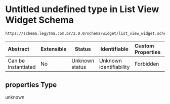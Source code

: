 # Untitled undefined type in List View Widget Schema

```txt
https://schema.legytma.com.br/2.0.0/schema/widget/list_view_widget.schema.json#/properties
```




| Abstract            | Extensible | Status         | Identifiable            | Custom Properties | Additional Properties | Access Restrictions | Defined In                                                                                             |
| :------------------ | ---------- | -------------- | ----------------------- | :---------------- | --------------------- | ------------------- | ------------------------------------------------------------------------------------------------------ |
| Can be instantiated | No         | Unknown status | Unknown identifiability | Forbidden         | Allowed               | none                | [list_view_widget.schema.json\*](../schema/widget/list_view_widget.schema.json) |

## properties Type

unknown
